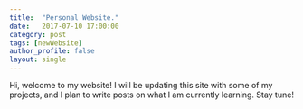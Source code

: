 ```yaml
---
title:  "Personal Website."
date:   2017-07-10 17:00:00
category: post
tags: [newWebsite] 
author_profile: false
layout: single
---
```


Hi, welcome to my website! I will be updating this site with some of my projects, and I plan to write posts on what I am currently learning. Stay tune!